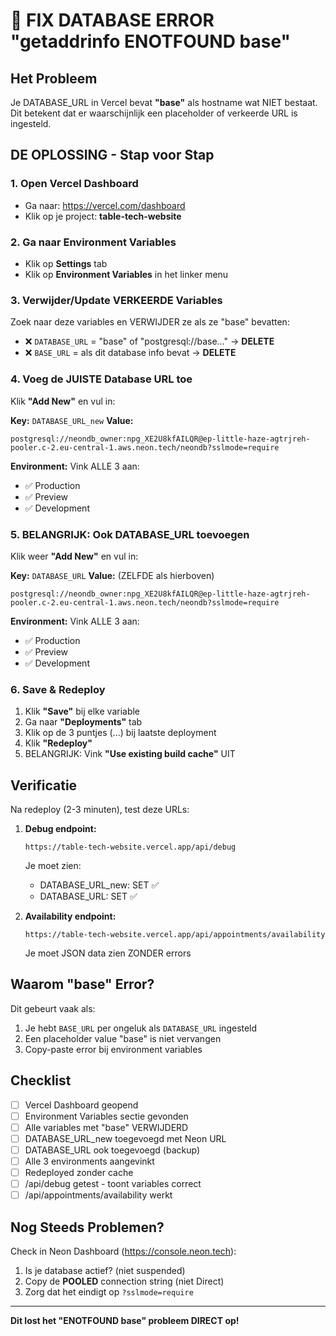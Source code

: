 # 🚨 FIX DATABASE ERROR "getaddrinfo ENOTFOUND base"

## Het Probleem
Je DATABASE_URL in Vercel bevat **"base"** als hostname wat NIET bestaat.
Dit betekent dat er waarschijnlijk een placeholder of verkeerde URL is ingesteld.

## DE OPLOSSING - Stap voor Stap

### 1. Open Vercel Dashboard
- Ga naar: https://vercel.com/dashboard
- Klik op je project: **table-tech-website**

### 2. Ga naar Environment Variables
- Klik op **Settings** tab
- Klik op **Environment Variables** in het linker menu

### 3. Verwijder/Update VERKEERDE Variables
Zoek naar deze variables en VERWIJDER ze als ze "base" bevatten:
- ❌ `DATABASE_URL` = "base" of "postgresql://base..." → **DELETE**
- ❌ `BASE_URL` = als dit database info bevat → **DELETE**

### 4. Voeg de JUISTE Database URL toe

Klik **"Add New"** en vul in:

**Key:** `DATABASE_URL_new`
**Value:**
```
postgresql://neondb_owner:npg_XE2U8kfAILQR@ep-little-haze-agtrjreh-pooler.c-2.eu-central-1.aws.neon.tech/neondb?sslmode=require
```

**Environment:** Vink ALLE 3 aan:
- ✅ Production
- ✅ Preview
- ✅ Development

### 5. BELANGRIJK: Ook DATABASE_URL toevoegen

Klik weer **"Add New"** en vul in:

**Key:** `DATABASE_URL`
**Value:** (ZELFDE als hierboven)
```
postgresql://neondb_owner:npg_XE2U8kfAILQR@ep-little-haze-agtrjreh-pooler.c-2.eu-central-1.aws.neon.tech/neondb?sslmode=require
```

**Environment:** Vink ALLE 3 aan:
- ✅ Production
- ✅ Preview
- ✅ Development

### 6. Save & Redeploy
1. Klik **"Save"** bij elke variable
2. Ga naar **"Deployments"** tab
3. Klik op de 3 puntjes (...) bij laatste deployment
4. Klik **"Redeploy"**
5. BELANGRIJK: Vink **"Use existing build cache"** UIT

## Verificatie

Na redeploy (2-3 minuten), test deze URLs:

1. **Debug endpoint:**
   ```
   https://table-tech-website.vercel.app/api/debug
   ```
   Je moet zien:
   - DATABASE_URL_new: SET ✅
   - DATABASE_URL: SET ✅

2. **Availability endpoint:**
   ```
   https://table-tech-website.vercel.app/api/appointments/availability
   ```
   Je moet JSON data zien ZONDER errors

## Waarom "base" Error?

Dit gebeurt vaak als:
1. Je hebt `BASE_URL` per ongeluk als `DATABASE_URL` ingesteld
2. Een placeholder value "base" is niet vervangen
3. Copy-paste error bij environment variables

## Checklist

- [ ] Vercel Dashboard geopend
- [ ] Environment Variables sectie gevonden
- [ ] Alle variables met "base" VERWIJDERD
- [ ] DATABASE_URL_new toegevoegd met Neon URL
- [ ] DATABASE_URL ook toegevoegd (backup)
- [ ] Alle 3 environments aangevinkt
- [ ] Redeployed zonder cache
- [ ] /api/debug getest - toont variables correct
- [ ] /api/appointments/availability werkt

## Nog Steeds Problemen?

Check in Neon Dashboard (https://console.neon.tech):
1. Is je database actief? (niet suspended)
2. Copy de **POOLED** connection string (niet Direct)
3. Zorg dat het eindigt op `?sslmode=require`

---

**Dit lost het "ENOTFOUND base" probleem DIRECT op!**